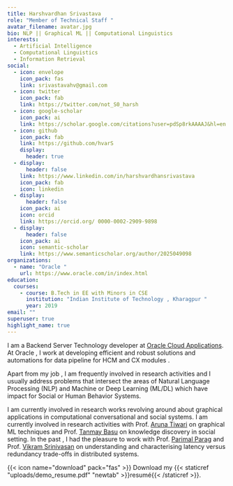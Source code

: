 ```yaml
---
title: Harshvardhan Srivastava
role: "Member of Technical Staff "
avatar_filename: avatar.jpg
bio: NLP || Graphical ML || Computational Linguistics
interests:
  - Artificial Intelligence
  - Computational Linguistics
  - Information Retrieval
social:
  - icon: envelope
    icon_pack: fas
    link: srivastavahv@gmail.com
  - icon: twitter
    icon_pack: fab
    link: https://twitter.com/not_S0_harsh
  - icon: google-scholar
    icon_pack: ai
    link: https://scholar.google.com/citations?user=pdSp8rkAAAAJ&hl=en
  - icon: github
    icon_pack: fab
    link: https://github.com/hvarS
    display:
      header: true
  - display:
      header: false
    link: https://www.linkedin.com/in/harshvardhansrivastava
    icon_pack: fab
    icon: linkedin
  - display:
      header: false
    icon_pack: ai
    icon: orcid
    link: https://orcid.org/ 0000-0002-2909-9898
  - display:
      header: false
    icon_pack: ai
    icon: semantic-scholar
    link: https://www.semanticscholar.org/author/2025049098
organizations:
  - name: "Oracle "
    url: https://www.oracle.com/in/index.html
education:
  courses:
    - course: B.Tech in EE with Minors in CSE
      institution: "Indian Institute of Technology , Kharagpur "
      year: 2019
email: ""
superuser: true
highlight_name: true
---
```

I am a [](https://www.surrey.ac.uk/people/dr-diptesh-kanojia)Backend Server Technology developer at [Oracle Cloud Applications](https://www.oracle.com/in/applications/). At Oracle , I work at developing efficient and robust solutions and automations for data pipeline for HCM and CX modules .

Apart from my job , I am frequently involved in research activities and I usually  address problems that intersect the areas of Natural Language Processing (NLP) and Machine or Deep Learning (ML/DL) which have impact for Social or Human Behavior Systems. 

I am currently involved in research works revolving around about graphical applications in computational conversational and social systems. I am currently involved in research activities with Prof. [Aruna Tiwari](https://iiti.ac.in/people/~artiwari/) on graphical ML techniques and Prof. [Tanmay Basu](https://sites.google.com/view/tanmaybasu/) on knowledge discovery in social setting. In the past , I had the pleasure to work with Prof. [Parimal Parag](https://ece.iisc.ac.in/~parimal/) and Prof. [Vikram Srinivasan](https://eecs.iisc.ac.in/people/vikram-srinivasan/) on understanding and characterising latency versus redundancy trade-offs in distributed systems.

{{< icon name="download" pack="fas" >}} Download my {{< staticref "uploads/demo_resume.pdf" "newtab" >}}resumé{{< /staticref >}}.